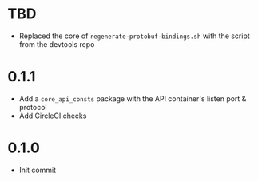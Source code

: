 # TBD
* Replaced the core of `regenerate-protobuf-bindings.sh` with the script from the devtools repo

# 0.1.1
* Add a `core_api_consts` package with the API container's listen port & protocol
* Add CircleCI checks

# 0.1.0
* Init commit

